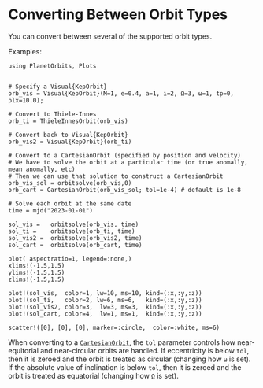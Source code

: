 # Converting Between Orbit Types

You can convert between several of the supported orbit types.

Examples:
```@example 1
using PlanetOrbits, Plots


# Specify a Visual{KepOrbit}
orb_vis = Visual{KepOrbit}(M=1, e=0.4, a=1, i=2, Ω=3, ω=1, tp=0, plx=10.0);

# Convert to Thiele-Innes
orb_ti = ThieleInnesOrbit(orb_vis)

# Convert back to Visual{KepOrbit}
orb_vis2 = Visual{KepOrbit}(orb_ti)

# Convert to a CartesianOrbit (specified by position and velocity)
# We have to solve the orbit at a particular time (or true anomally, mean anomally, etc)
# Then we can use that solution to construct a CartesianOrbit
orb_vis_sol = orbitsolve(orb_vis,0)
orb_cart = CartesianOrbit(orb_vis_sol; tol=1e-4) # default is 1e-8

# Solve each orbit at the same date
time = mjd("2023-01-01")

sol_vis =   orbitsolve(orb_vis, time)
sol_ti =    orbitsolve(orb_ti, time)
sol_vis2 =  orbitsolve(orb_vis2, time)
sol_cart =  orbitsolve(orb_cart, time)

plot( aspectratio=1, legend=:none,)
xlims!(-1.5,1.5)
ylims!(-1.5,1.5)
zlims!(-1.5,1.5)

plot!(sol_vis,  color=1, lw=10, ms=10, kind=(:x,:y,:z))
plot!(sol_ti,   color=2, lw=6, ms=6,   kind=(:x,:y,:z))
plot!(sol_vis2, color=3,  lw=3, ms=3,  kind=(:x,:y,:z))
plot!(sol_cart, color=4,  lw=1, ms=1,  kind=(:x,:y,:z))

scatter!([0], [0], [0], marker=:circle,  color=:white, ms=6)
```

When converting to a [`CartesianOrbit`](@ref), the `tol` parameter controls how near-equitorial and near-circular orbits are handled. 
If eccentricity is below `tol`, then it is zeroed and the orbit is treated as circular (changing how `ω` is set).
If the absolute value of inclination is below `tol`, then it is zeroed and the orbit is treated as equatorial (changing how `Ω` is set).